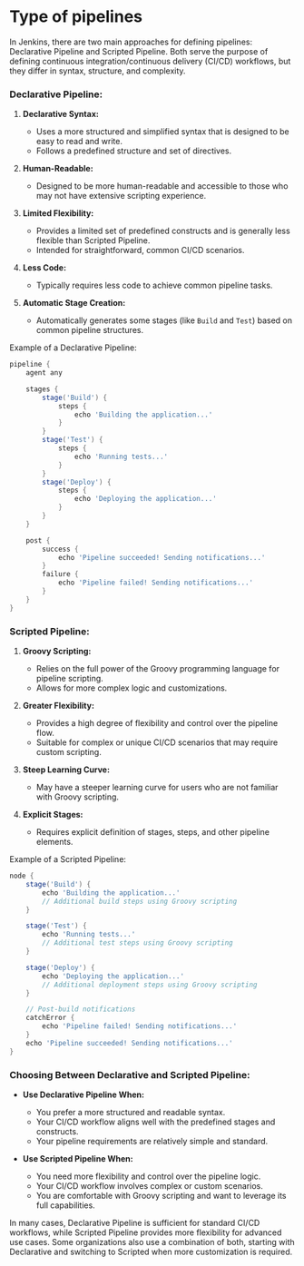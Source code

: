 # Type of pipelines
In Jenkins, there are two main approaches for defining pipelines: Declarative Pipeline and Scripted Pipeline. Both serve the purpose of defining continuous integration/continuous delivery (CI/CD) workflows, but they differ in syntax, structure, and complexity.

### Declarative Pipeline:

1. **Declarative Syntax:**
   - Uses a more structured and simplified syntax that is designed to be easy to read and write.
   - Follows a predefined structure and set of directives.

2. **Human-Readable:**
   - Designed to be more human-readable and accessible to those who may not have extensive scripting experience.

3. **Limited Flexibility:**
   - Provides a limited set of predefined constructs and is generally less flexible than Scripted Pipeline.
   - Intended for straightforward, common CI/CD scenarios.

4. **Less Code:**
   - Typically requires less code to achieve common pipeline tasks.
  
5. **Automatic Stage Creation:**
   - Automatically generates some stages (like `Build` and `Test`) based on common pipeline structures.

Example of a Declarative Pipeline:

```groovy
pipeline {
    agent any

    stages {
        stage('Build') {
            steps {
                echo 'Building the application...'
            }
        }
        stage('Test') {
            steps {
                echo 'Running tests...'
            }
        }
        stage('Deploy') {
            steps {
                echo 'Deploying the application...'
            }
        }
    }

    post {
        success {
            echo 'Pipeline succeeded! Sending notifications...'
        }
        failure {
            echo 'Pipeline failed! Sending notifications...'
        }
    }
}
```

### Scripted Pipeline:

1. **Groovy Scripting:**
   - Relies on the full power of the Groovy programming language for pipeline scripting.
   - Allows for more complex logic and customizations.

2. **Greater Flexibility:**
   - Provides a high degree of flexibility and control over the pipeline flow.
   - Suitable for complex or unique CI/CD scenarios that may require custom scripting.

3. **Steep Learning Curve:**
   - May have a steeper learning curve for users who are not familiar with Groovy scripting.

4. **Explicit Stages:**
   - Requires explicit definition of stages, steps, and other pipeline elements.

Example of a Scripted Pipeline:

```groovy
node {
    stage('Build') {
        echo 'Building the application...'
        // Additional build steps using Groovy scripting
    }

    stage('Test') {
        echo 'Running tests...'
        // Additional test steps using Groovy scripting
    }

    stage('Deploy') {
        echo 'Deploying the application...'
        // Additional deployment steps using Groovy scripting
    }

    // Post-build notifications
    catchError {
        echo 'Pipeline failed! Sending notifications...'
    }
    echo 'Pipeline succeeded! Sending notifications...'
}
```

### Choosing Between Declarative and Scripted Pipeline:

- **Use Declarative Pipeline When:**
  - You prefer a more structured and readable syntax.
  - Your CI/CD workflow aligns well with the predefined stages and constructs.
  - Your pipeline requirements are relatively simple and standard.

- **Use Scripted Pipeline When:**
  - You need more flexibility and control over the pipeline logic.
  - Your CI/CD workflow involves complex or custom scenarios.
  - You are comfortable with Groovy scripting and want to leverage its full capabilities.

In many cases, Declarative Pipeline is sufficient for standard CI/CD workflows, while Scripted Pipeline provides more flexibility for advanced use cases. Some organizations also use a combination of both, starting with Declarative and switching to Scripted when more customization is required.